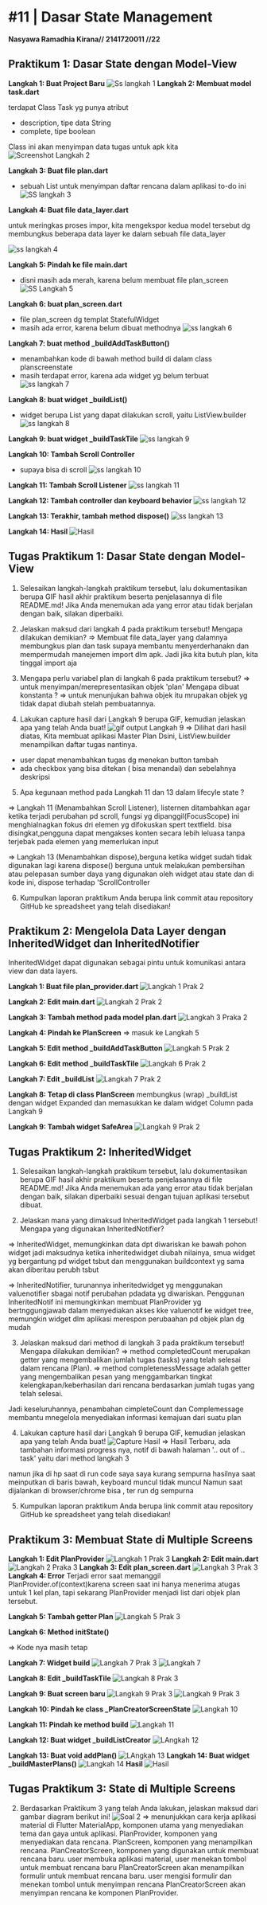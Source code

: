 #  #11 | Dasar State Management
**Nasyawa Ramadhia Kirana// 2141720011  //22**

## Praktikum 1: Dasar State dengan Model-View

**Langkah 1: Buat Project Baru**
![Ss langkah 1](docs/1_Langkah1.jpg)
**Langkah 2: Membuat model task.dart**

terdapat Class Task yg punya atribut
- description, tipe data String
- complete, tipe boolean

Class ini akan menyimpan data tugas untuk apk kita
![Screenshot Langkah 2](docs/1_Langkah2.jpg)

**Langkah 3: Buat file plan.dart**
- sebuah List untuk menyimpan daftar rencana dalam aplikasi to-do ini
![SS langkah 3](docs/1_Langkah3.jpg)

**Langkah 4: Buat file data_layer.dart**

untuk meringkas proses impor, kita mengekspor kedua model tersebut dg membungkus beberapa data layer ke dalam sebuah file data_layer

![ss langkah 4](docs/1_Langkah4.jpg)

 **Langkah 5: Pindah ke file main.dart**
 - disni masih ada merah, karena belum membuat file plan_screen 
 ![SS Langkah 5](docs/1_Langkah5.jpg)

**Langkah 6: buat plan_screen.dart**
- file plan_screen dg templat StatefulWidget
- masih ada error, karena belum dibuat methodnya
![ss langkah 6 ](docs/1_Langkah6.jpg)

**Langkah 7: buat method _buildAddTaskButton()**
- menambahkan kode di bawah method build di dalam class planscreenstate
- masih terdapat error, karena ada widget yg belum terbuat
![ss langkah 7](docs/1_Langkah7.jpg)

**Langkah 8: buat widget _buildList()**
- widget berupa List yang dapat dilakukan scroll, yaitu ListView.builder
![ss langkah 8](docs/1_Langkah8.jpg)

**Langkah 9: buat widget _buildTaskTile**
![ss langkah 9](docs/1_Langkah9.jpg)

**Langkah 10: Tambah Scroll Controller**
- supaya bisa di scroll
![ss langkah 10](docs/1_Langkah10.jpg)

**Langkah 11: Tambah Scroll Listener**
![ss langkah 11](docs/1_Langkah11.jpg)

**Langkah 12: Tambah controller dan keyboard behavior**
![ss langkah 12](docs/1_Langkah12.jpg)

**Langkah 13: Terakhir, tambah method dispose()**
![ss langkah 13](docs/1_Langkah13.jpg)

**Langkah 14: Hasil**
![Hasil](docs/Prak1.gif)

## **Tugas Praktikum 1: Dasar State dengan Model-View**
1. Selesaikan langkah-langkah praktikum tersebut, lalu dokumentasikan berupa GIF hasil akhir praktikum beserta penjelasannya di file README.md! Jika Anda menemukan ada yang error atau tidak berjalan dengan baik, silakan diperbaiki.
2. Jelaskan maksud dari langkah 4 pada praktikum tersebut! Mengapa dilakukan demikian?
=> Membuat file data_layer yang dalamnya membungkus plan dan task
supaya membantu menyerderhanakn dan mempermudah manejemen import dlm apk. Jadi jika kita butuh plan, kita tinggal import aja

3. Mengapa perlu variabel plan di langkah 6 pada praktikum tersebut?
=> untuk menyimpan/merepresentasikan objek 'plan'
 Mengapa dibuat konstanta ?
 => untuk menunjukan bahwa objek itu mrupakan objek yg tidak dapat diubah stelah pembuatannya.

4. Lakukan capture hasil dari Langkah 9 berupa GIF, kemudian jelaskan apa yang telah Anda buat!
![gif output Langkah 9](docs/soal%20praktikum%20nomor%204..gif)
=> Dilihat dari hasil diatas, Kita membuat aplikasi Master Plan
Dsini, ListView.builder menampilkan daftar tugas nantinya.
- user dapat menambahkan tugas dg menekan button tambah
- ada checkbox yang bisa ditekan ( bisa menandai) dan sebelahnya deskripsi 

5. Apa kegunaan method pada Langkah 11 dan 13 dalam lifecyle state ?

=> Langkah 11 (Menambahkan Scroll Listener), listernen ditambahkan agar ketika terjadi perubahan pd scroll, fungsi yg dipanggil(FocusScope) ini menghialnagkan fokus dri elemen yg difokuskan spert textfield.
bisa disingkat,pengguna dapat mengakses konten secara lebih leluasa tanpa terjebak pada elemen yang memerlukan input

=> Langkah 13 (Menambahkan dispose),berguna ketika widget sudah tidak digunakan lagi karena dispose() berguna untuk melakukan pembersihan atau pelepasan sumber daya yang digunakan oleh widget atau state 
dan di kode ini, dispose terhadap 'ScrollController

6. Kumpulkan laporan praktikum Anda berupa link commit atau repository GitHub ke spreadsheet yang telah disediakan!

## Praktikum 2: Mengelola Data Layer dengan InheritedWidget dan InheritedNotifier

InheritedWidget dapat digunakan sebagai pintu untuk komunikasi antara view dan data layers.

**Langkah 1: Buat file plan_provider.dart**
![Langkah 1 Prak 2](docs/2_Langkah1.jpg)

**Langkah 2: Edit main.dart**
![Langkah 2 Prak 2](docs/2_Langkah2.jpg)

**Langkah 3: Tambah method pada model plan.dart**
![Langkah 3 Praka 2](docs/2_Langkah3.jpg)

**Langkah 4: Pindah ke PlanScreen**
=> masuk ke Langkah 5

**Langkah 5: Edit method _buildAddTaskButton**
![Langkah 5 Prak 2](docs/2_Langkah5.jpg)

**Langkah 6: Edit method _buildTaskTile**
![Langkah 6 Prak 2](docs/2_Langkah6.jpg)

**Langkah 7: Edit _buildList**
![Langkah 7 Prak 2](docs/2_Langkah7.jpg)

**Langkah 8: Tetap di class PlanScreen**
membungkus (wrap) _buildList dengan widget Expanded dan memasukkan ke dalam widget Column pada Langkah 9

**Langkah 9: Tambah widget SafeArea**
![Langkah 9 Prak 2](docs/2_Langkah9.jpg)

## **Tugas Praktikum 2: InheritedWidget**

1. Selesaikan langkah-langkah praktikum tersebut, lalu dokumentasikan berupa GIF hasil akhir praktikum beserta penjelasannya di file README.md! Jika Anda menemukan ada yang error atau tidak berjalan dengan baik, silakan diperbaiki sesuai dengan tujuan aplikasi tersebut dibuat.

2. Jelaskan mana yang dimaksud InheritedWidget pada langkah 1 tersebut! Mengapa yang digunakan InheritedNotifier?

=> InheritedWidget, memungkinkan data dpt diwariskan ke bawah pohon widget jadi maksudnya ketika inheritedwidget diubah nilainya, smua widget yg bergantung pd widget tsbut dan menggunakan buildcontext yg sama akan diberitau perubh tsbut

=> InheritedNotifier, turunannya inheritedwidget yg menggunakan valuenotifier sbagai notif perubahan pdadata yg diwariskan.
Penggunan InheritedNotif ini memungkinkan membuat PlanProvider yg bertnggungjawab dalam menyediakan akses kke valuenotif ke widget tree, memungkin widget dlm aplikasi merespon perubaahan pd objek plan dg mudah

3. Jelaskan maksud dari method di langkah 3 pada praktikum tersebut! Mengapa dilakukan demikian?
=> method completedCount merupakan getter yang mengembalikan jumlah tugas (tasks) yang telah selesai dalam rencana (Plan).
=> method completenessMessage adalah getter yang mengembalikan pesan yang menggambarkan tingkat kelengkapan/keberhasilan dari rencana berdasarkan jumlah tugas yang telah selesai.

Jadi keseluruhannya, penambahan cimpleteCount dan Complemessage membantu mnegelola menyediakan informasi kemajuan dari suatu plan

4. Lakukan capture hasil dari Langkah 9 berupa GIF, kemudian jelaskan apa yang telah Anda buat!
![Capture Hasil](docs/Prak2.gif)
=> Hasil Terbaru, ada tambahan informasi progress nya, notif di bawah halaman 
'.. out of .. task' yaitu dari method langkah 3

namun jika di hp saat di run code saya saya kurang sempurna hasilnya saat meinputkan di baris bawah, keyboard muncul tidak muncul
Namun saat dijalankan di browser/chrome bisa , ter run dg sempurna

5. Kumpulkan laporan praktikum Anda berupa link commit atau repository GitHub ke spreadsheet yang telah disediakan!

## **Praktikum 3: Membuat State di Multiple Screens**

**Langkah 1: Edit PlanProvider**
![Langkah 1 Prak 3](docs/3_Langkah1.jpg)
**Langkah 2: Edit main.dart**
![Langkah 2 Praka 3](docs/3_Langkah2.jpg)
**Langkah 3: Edit plan_screen.dart**
![Langkah 3 Prak 3](docs/3_Langkah3.jpg)
**Langkah 4: Error**
Terjadi error saat memanggil PlanProvider.of(context)karena screen saat ini hanya menerima atugas untuk 1 kel plan, tapi sekarang PlanProvider menjadi list dari objek plan tersebut.

**Langkah 5: Tambah getter Plan**
![Langkah 5 Prak 3](docs/3_Langkah5.jpg)

**Langkah 6: Method initState()**

=> Kode nya masih tetap

**Langkah 7: Widget build**
![Langkah 7 Prak 3](docs/3_Langkah7a.jpg)
![Langkah 7](docs/3_Langkah7b.jpg)

**Langkah 8: Edit _buildTaskTile**
![Langkah 8 Prak 3](docs/3_Langkah8.jpg)

**Langkah 9: Buat screen baru**
![Langkah 9 Prak 3](docs/3_Langkah9a.jpg)
![Langkah 9 Prak 3](docs/3_Langkah9b.jpg)

**Langkah 10: Pindah ke class _PlanCreatorScreenState**
![Langkah 10](docs/3_Langkah10.jpg)

**Langkah 11: Pindah ke method build**
![Langkah 11](docs/3_Langkah11.jpg)

**Langkah 12: Buat widget _buildListCreator**
![LAngkah 12](docs/3_Langkah12.jpg)

**Langkah 13: Buat void addPlan()**
![LAngkah 13](docs/3_Langkah13.jpg)
**Langkah 14: Buat widget _buildMasterPlans()**
![Langkah 14](docs/3_Langkah14.jpg)
**Hasil**
![Hasil](docs/Hasil.gif)

## **Tugas Praktikum 3: State di Multiple Screens**

2. Berdasarkan Praktikum 3 yang telah Anda lakukan, jelaskan maksud dari gambar diagram berikut ini!
![Soal 2](docs/3_soal2.jpg)
=> menunjukkan cara kerja aplikasi material di Flutter
MaterialApp, komponen utama yang menyediakan tema dan gaya untuk aplikasi.
PlanProvider, komponen yang menyediakan data rencana.
PlanScreen, komponen yang menampilkan rencana.
PlanCreatorScreen, komponen yang digunakan untuk membuat rencana baru.
user membuka aplikasi material, user menekan tombol untuk membuat rencana baru
PlanCreatorScreen akan menampilkan formulir untuk membuat rencana baru.
user mengisi formulir dan menekan tombol untuk menyimpan rencana
PlanCreatorScreen akan menyimpan rencana ke komponen PlanProvider.